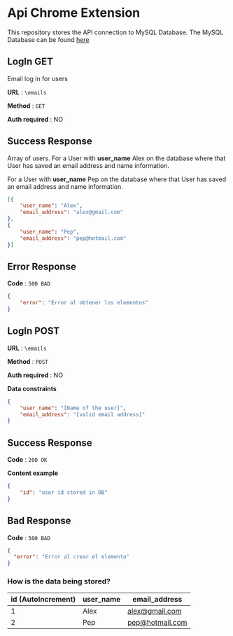 # Api Chrome Extension

This repository stores the API connection to MySQL Database.
The MySQL Database can be found [here]()

## LogIn GET
Email log in for users

**URL** : `\emails`

**Method** : `GET`

**Auth required** : NO

## Success Response
Array of users.
For a User with **user_name** Alex on the database where that User has saved an
email address and name information.

For a User with **user_name** Pep on the database where that User has saved an
email address and name information.

```json
[{
    "user_name": "Alex",
    "email_address": "alex@gmail.com"
},
{
    "user_name": "Pep",
    "email_address": "pep@hotmail.com"
}]
```
## Error Response

**Code** : `500 BAD`

```json
{
    "error": "Error al obtener los elementos"
}
```

## LogIn POST
**URL** : `\emails`

**Method** : `POST`

**Auth required** : NO

**Data constraints**

```json
{
    "user_name": "[Name of the user]",
    "email_address": "[valid email address]"
}
```

## Success Response

**Code** : `200 OK`

**Content example**

```json
{
    "id": "user id stored in DB"
}
```

## Bad Response

**Code** : `500 BAD`

```json
{
  "error": "Error al crear el elemento"
}
```


### How is the data being stored?

| id (AutoIncrement)      | user_name | email_address |
| ----------- | ----------- | ----------- |
| 1      | Alex       |   alex@gmail.com          |
| 2   | Pep        |  pep@hotmail.com           |





